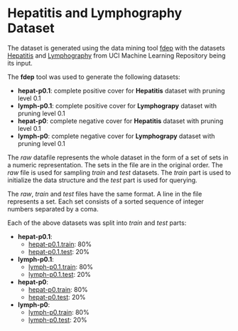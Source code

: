# Hepatitis and Lymphography Dataset

The dataset is generated using the data mining tool [fdep](http://people.cs.bris.ac.uk/~flach/fdep/) with the datasets [Hepatitis](https://archive.ics.uci.edu/ml/datasets/hepatitis) and [Lymphography](https://archive.ics.uci.edu/ml/datasets/Lymphography) from UCI Machine Learning Repository being its input.

The **fdep** tool was used to generate the following datasets:

- **hepat-p0.1**: complete positive cover for **Hepatitis** dataset with pruning level 0.1
- **lymph-p0.1**: complete positive cover for **Lymphograpy** dataset with pruning level 0.1
- **hepat-p0**: complete negative cover for **Hepatitis** dataset with pruning level 0.1
- **lymph-p0**: complete negative cover for **Lymphograpy** dataset with pruning level 0.1

The *raw* datafile represents the whole dataset in the form of a set of sets in a numeric representation. The sets in the file are in the original order. The *raw* file is used for sampling *train* and *test* datasets. The *train* part is used to initialize the data structure and the *test* part is used for querying.

The *raw*, *train* and *test* files have the same format.
A line in the file represents a set. Each set consists of a sorted sequence of integer numbers separated by a coma.

Each of the above datasets was split into *train* and *test* parts:

- **hepat-p0.1**:
	- [hepat-p0.1.train](https://github.com/mkrnc/set-trie-datasets/blob/main/experiment4/hepat-p0.1.train): 80%
	- [hepat-p0.1.test](https://github.com/mkrnc/set-trie-datasets/blob/main/experiment4/hepat-p0.1.test): 20%
- **lymph-p0.1**: 
	- [lymph-p0.1.train](https://github.com/mkrnc/set-trie-datasets/blob/main/experiment4/lymph-p0.1.train): 80%
	- [lymph-p0.1.test](https://github.com/mkrnc/set-trie-datasets/blob/main/experiment4/lymph-p0.1.test): 20%
- **hepat-p0**: 
	- [hepat-p0.train](https://github.com/mkrnc/set-trie-datasets/blob/main/experiment4/hepat-p0.train): 80%
	- [hepat-p0.test](https://github.com/mkrnc/set-trie-datasets/blob/main/experiment4/hepat-p0.test): 20%
- **lymph-p0**:
	- [lymph-p0.train](https://github.com/mkrnc/set-trie-datasets/blob/main/experiment4/lymph-p0.train): 80%
	- [lymph-p0.test](https://github.com/mkrnc/set-trie-datasets/blob/main/experiment4/lymph-p0.test): 20%

